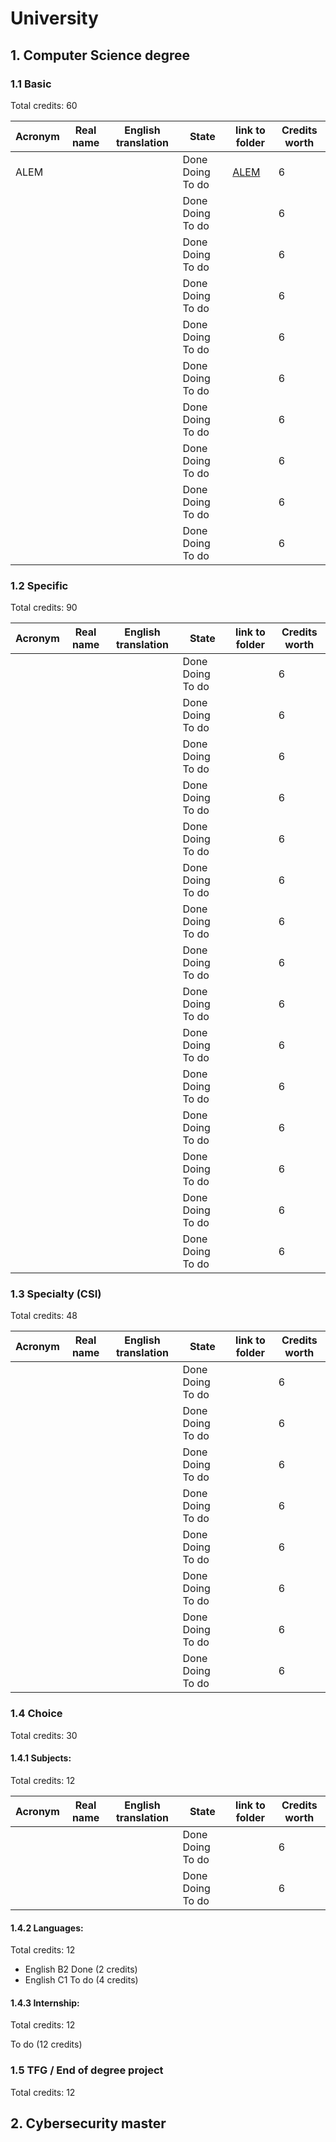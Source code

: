 # University 

## 1. Computer Science degree

### 1.1 Basic 

Total credits: 60 

|Acronym|Real name |English translation|State|link to folder|Credits worth|
|-------|----------|-------------------|-----|--------------|-------------|
|ALEM|||Done Doing To do|[ALEM]()|6|
||||Done Doing To do|[]()|6|
||||Done Doing To do|[]()|6|
||||Done Doing To do|[]()|6|
||||Done Doing To do|[]()|6|
||||Done Doing To do|[]()|6|
||||Done Doing To do|[]()|6|
||||Done Doing To do|[]()|6|
||||Done Doing To do|[]()|6|
||||Done Doing To do|[]()|6|

### 1.2 Specific 

Total credits: 90 

|Acronym|Real name |English translation|State|link to folder|Credits worth|
|-------|----------|-------------------|-----|--------------|-------------|
||||Done Doing To do|[]()|6|
||||Done Doing To do|[]()|6|
||||Done Doing To do|[]()|6|
||||Done Doing To do|[]()|6|
||||Done Doing To do|[]()|6|
||||Done Doing To do|[]()|6|
||||Done Doing To do|[]()|6|
||||Done Doing To do|[]()|6|
||||Done Doing To do|[]()|6|
||||Done Doing To do|[]()|6|
||||Done Doing To do|[]()|6|
||||Done Doing To do|[]()|6|
||||Done Doing To do|[]()|6|
||||Done Doing To do|[]()|6|
||||Done Doing To do|[]()|6|

### 1.3 Specialty (CSI) 

Total credits: 48 

|Acronym|Real name |English translation|State|link to folder|Credits worth|
|-------|----------|-------------------|-----|--------------|-------------|
||||Done Doing To do|[]()|6|
||||Done Doing To do|[]()|6|
||||Done Doing To do|[]()|6|
||||Done Doing To do|[]()|6|
||||Done Doing To do|[]()|6|
||||Done Doing To do|[]()|6|
||||Done Doing To do|[]()|6|
||||Done Doing To do|[]()|6|

### 1.4 Choice 

Total credits: 30

#### 1.4.1 Subjects: 

Total credits: 12

|Acronym|Real name |English translation|State|link to folder|Credits worth|
|-------|----------|-------------------|-----|--------------|-------------|
||||Done Doing To do|[]()|6|
||||Done Doing To do|[]()|6|

#### 1.4.2 Languages: 

Total credits: 12 

- English B2 Done (2 credits)
- English C1 To do (4 credits)

#### 1.4.3 Internship: 

Total credits: 12

To do (12 credits)


### 1.5 TFG / End of degree project

Total credits: 12

## 2. Cybersecurity master
